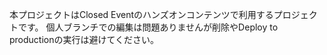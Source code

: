 本プロジェクトはClosed Eventのハンズオンコンテンツで利用するプロジェクトです。
個人ブランチでの編集は問題ありませんが削除やDeploy to productionの実行は避けてください。
